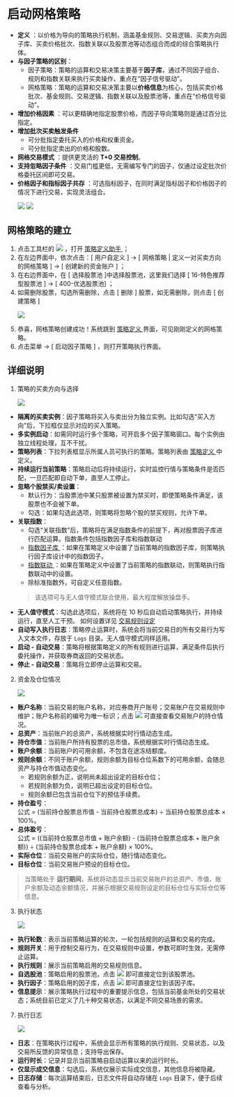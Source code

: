 # 启动网格策略

- **定义** ：以价格为导向的策略执行机制，涵盖基金规则、交易逻辑、买卖方向因子库、买卖价格批次、指数关联以及股票池等动态组合而成的综合策略执行体。
- **与因子策略的区别**：
  - 因子策略：策略的运算和交易决策主要基于**因子库**，通过不同因子组合、规则和指数关联来执行买卖操作，重点在“因子信号驱动”。  
  - 网格策略：策略的运算和交易决策主要以**价格信息**为核心，包括买卖价格批次、基金规则、交易逻辑、指数关联以及股票池等，重点在“价格信号驱动”。    
- **增加价格因素**  ：可以更精确地指定股票价格，而因子导向策略则是通过百分比指定。
- **增加批次买卖触发条件**  
  - 可分批指定委托买入的价格和权重资金。  
  - 可分批指定卖出的价格和股数。  
- **网格交易模式** ：提供更灵活的 **T+0 交易控制**。
- **支持忽略因子条件** ：交易门槛更低，无需编写专门的因子，仅通过设定批次价格委托区间即可交易。
- **价格因子和指标因子共存** ：可选指标因子，在同时满足指标因子和价格因子的情况下进行交易，实现灵活组合。
  <p align="left">
     <img  src="./images/launch_grid_strategy_buy.png"/ style="max-width:none;">
     <img  src="./images/launch_grid_strategy_sell.png"/ style="max-width:none;">
</p>


## 网格策略的建立  
1. 点击工具栏的 <img src="./images/strategy_plus.png" style="max-width:none;" /> ，打开 [ 策略定义助手 ](./Strategy_Definition_Helper.md) ；
2. 在左边界面中，依次点击：[ 用户自定义 ] -> [ 网格策略 | 定义一对买卖方向的网格策略 ] -> [ 创建新的资金账户 ] ；
3. 在右边界面中，在 [ 选择股票池 ]中选择股票池，这里我们选择 [ 16-特色推荐型股票池 ] -> [ 400-优选股票池] ；
4. 如需删除股票，勾选所需删除，点击 [ 删除 ] 股票，如无需删除，则点击 [ 创建策略 ]
   <p align="left">
    <img  src="./images/strategy_definition_helper_grid.png"/ style="max-width:none;">
 </p>
   
5. 恭喜，网格策略创建成功！系统跳到 [ 策略定义 ](./Strategy_Definition.md) 界面，可见刚刚定义的网格策略。
6. 点击菜单  -> [ 启动因子策略 ] ，则打开策略执行界面。

## 详细说明

1. 策略的买卖方向与选择
   <p align="left">
    <img  src="./images/launch_factor_strategy_direction.png"/ style="max-width:none;">
 </p>
 
- **隔离的买卖实例**：因子策略将买入与卖出分为独立实例。比如勾选“买入方向”后，下拉框仅显示对应的买入策略。
- **多实例启动**：如需同时运行多个策略，可开启多个因子策略窗口。每个实例由独立线程处理，互不干扰。
- **策略列表**：下拉列表框显示所属人员可执行的策略。策略列表由 [ 策略定义 ](./Strategy_Definition.md) 中定义。
- **持续运行当前策略**：策略启动后将持续运行，实时监控行情与策略条件是否匹配，一旦匹配即自动下单，直至人工停止。  
- **忽略个股禁买/卖设置**：
   - 默认行为：当股票池中某只股票被设置为禁买时，即使策略条件满足，该股票也不会被下单。
   - 勾选：如果勾选此选项，则策略将忽略个股的禁买规则，允许下单。
- **关联指数**：
   - 勾选“关联指数”后，策略将在满足指数条件的前提下，再对股票因子库进行匹配运算。指数条件包括指数因子库和指数联动
   - [ 指数因子库 ](./Factor_Library_Design.md)：如果在策略定义中设置了当前策略的指数因子库，则策略执行因子库设计中的指数因子。
   - [ 指数联动 ](./Index_Linkage.md)：如果在策略定义中设置了当前策略的指数联动，则策略执行指数联动中的设置。
   - 除标准指数外，可自定义任意指数。
   > 该选项可与无人值守模式联合使用，最大程度解放操盘手。
- **无人值守模式**：勾选此选项后，系统将在 10 秒后自动启动策略执行，并持续运行，直至人工干预。 如何设置详见 [ 交易规则设定 ](./Trading_Rules_Setup.md)
- **自动写入执行日志**：策略停止运算时，系统会将当前交易日的所有交易行为写入文本文件，存放于 `Logs` 目录。无人值守模式同样适用。
- **启动 - 自动交易**：策略将根据策略定义的所有规则进行运算，满足条件后执行委托操作，并获取券商返回的交易状态。
- **停止 - 自动交易**：策略将立即停止运算和交易。

2. 资金及仓位情况
    <p align="left">
    <img  src="./images/launch_factor_strategy_fund.png"/ style="max-width:none;">
 </p>
 
- **账户名称**：当前交易的账户名称，对应券商开户账号；交易账户在交易规则中维护；账户名称前的编号为唯一标识；点击 <img src="./images/launch_factor_strategy_find.png" style="max-width:none;" />  可直接查看交易账户的持仓情况。
- **总资产**：当前账户的总资产，系统根据实时行情动态生成。
- **持仓市值**：当前账户所持有股票的总市值，系统根据实时行情动态生成。
- **账户余额**：当前账户的可用余额，不包含在途冻结额度。
- **规则余额**：不同于账户余额，规则余额为目标仓位系数下的可用余额，会随总资产与持仓市值动态变化。  
  - 若规则余额为正，说明尚未超出设定的目标仓位；  
  - 若规则余额为负，说明已超出设定的目标仓位。  
  - 规则余额已包含当前仓位下的预估手续费。
- **持仓盈亏**：  
  公式 = (当前持仓股票总市值 - 当前持仓股票总成本) ÷ 当前持仓股票总成本 × 100%。
- **总体盈亏**：  
  公式 = ((当前持仓股票总市值 + 账户余额) - (当前持仓股票总成本 + 账户余额)) ÷ (当前持仓股票总成本 + 账户余额) × 100%。
- **实际仓位**：当前交易账户的实际仓位，随行情动态变化。
- **目标仓位**：当前交易账户预设的目标仓位。
> 当策略处于 **运行期间**，系统将动态显示当前交易账户的总资产、市值、账户余额及动态余额情况，并展示根据交易规则设定的目标仓位与实际仓位等信息。


3. 执行状态
    <p align="left">
    <img  src="./images/launch_factor_strategy_action.png"/ style="max-width:none;">
 </p>  

- **执行轮数**：表示当前策略运算的轮次，一轮包括规则的运算和交易的完成。  
- **规则开关**：用于控制交易行为，在交易规则中设置，参数可即时生效，无需停止运算。  
- **执行规则**：展示当前策略启用的交易规则信息。  
- **自选股池**：策略启用的股票池，点击 <img src="./images/launch_factor_strategy_find.png" style="max-width:none;" /> 即可直接定位到该股票池。  
- **执行因子**：策略启用的因子库，点击 <img src="./images/launch_factor_strategy_find.png" style="max-width:none;" /> 即可直接定位到该因子库。  
- **信息提示**：展示策略执行过程中的重要提示信息，包括当前基金所处的交易状态；系统目前已定义了几十种交易状态，以满足不同交易场景的需求。  
 
7. 执行日志
    <p align="left">
        <img  src="./images/launch_factor_strategy_logs.png"/ style="max-width:none;">
     </p>
 
- **日志**：在策略执行过程中，系统会显示所有策略的执行规则、交易状态，以及交易所反馈的异常信息；支持导出保存。
- **运行时长**：记录并显示当前策略自启动运算以来的运行时长。
- **仅显示成交信息**：勾选后，系统仅展示实际成交信息，其他信息将被隐藏。
- **日志存储**：每次运算结束后，日志文件将自动存储在 `Logs` 目录下，便于后续查看与分析。

